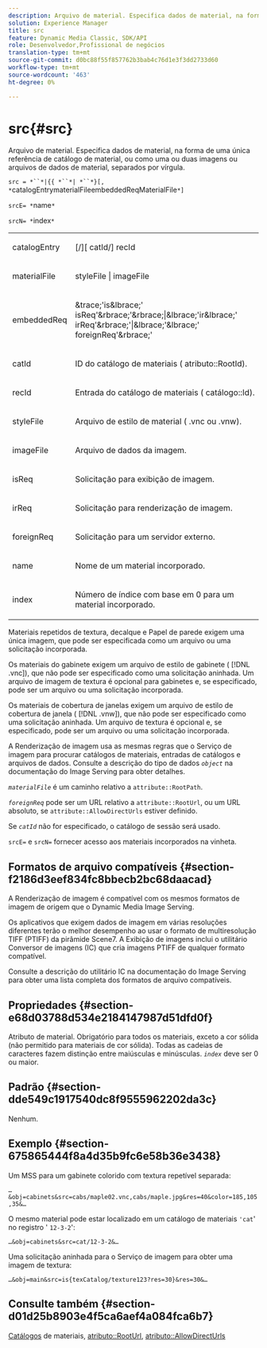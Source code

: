 ```yaml
---
description: Arquivo de material. Especifica dados de material, na forma de uma única referência de catálogo de material, ou como uma ou duas imagens ou arquivos de dados de material, separados por vírgula.
solution: Experience Manager
title: src
feature: Dynamic Media Classic, SDK/API
role: Desenvolvedor,Profissional de negócios
translation-type: tm+mt
source-git-commit: d0bc88f55f857762b3bab4c76d1e3f3dd2733d60
workflow-type: tm+mt
source-wordcount: '463'
ht-degree: 0%

---
```



# src{#src}

Arquivo de material. Especifica dados de material, na forma de uma única referência de catálogo de material, ou como uma ou duas imagens ou arquivos de dados de material, separados por vírgula.

`src = *``*|{{ *``*| *``*}[, *`catalogEntrymaterialFileembeddedReqMaterialFile`*]`

`srcE= *`name`*`

`srcN= *`index`*`

<table id="simpletable_A64C4F084C0A4DDCA45A921D4BD7AAEA"> 
 <tr class="strow"> 
  <td class="stentry"> <p><span class="varname"> catalogEntry</span> </p></td> 
  <td class="stentry"> <p><span class="codeph">[/][<span class="varname"> catId</span>/]<span class="varname"> recId</span></span> </p></td> 
 </tr> 
 <tr class="strow"> 
  <td class="stentry"> <span class="varname"> materialFile</span> </td> 
  <td class="stentry"> <p><span class="codeph"> <span class="varname"> styleFile</span> | <span class="varname"> imageFile</span></span> </p> </td> 
 </tr> 
 <tr class="strow"> 
  <td class="stentry"> <p><span class="varname"> embeddedReq</span> </p> </td> 
  <td class="stentry"> <p><span class="codeph">&amp;trace;'is&amp;lbrace;'<span class="varname"> isReq</span>'&amp;rbrace;'&amp;rbrace;|&amp;lbrace;'ir&amp;lbrace;'<span class="varname"> irReq</span>'&amp;rbrace;'|&amp;lbrace;'&amp;lbrace;'<span class="varname"> foreignReq</span>'&amp;rbrace;'</span> </p></td> 
 </tr> 
 <tr class="strow"> 
  <td class="stentry"> <p><span class="varname"> catId</span> </p></td> 
  <td class="stentry"> <p>ID do catálogo de materiais (<span class="codeph"> atributo::RootId</span>). </p></td> 
 </tr> 
 <tr class="strow"> 
  <td class="stentry"> <p><span class="varname"> recId</span> </p></td> 
  <td class="stentry"> <p>Entrada do catálogo de materiais (<span class="codeph"> catálogo::Id</span>). </p></td> 
 </tr> 
 <tr class="strow"> 
  <td class="stentry"> <p><span class="varname"> styleFile</span> </p></td> 
  <td class="stentry"> <p>Arquivo de estilo de material (<span class="filepath"> .vnc</span> ou <span class="filepath"> .vnw</span>). </p></td> 
 </tr> 
 <tr class="strow"> 
  <td class="stentry"> <p><span class="varname"> imageFile</span> </p></td> 
  <td class="stentry"> <p>Arquivo de dados da imagem. </p></td> 
 </tr> 
 <tr class="strow"> 
  <td class="stentry"> <p><span class="varname"> isReq</span> </p></td> 
  <td class="stentry"> <p>Solicitação para exibição de imagem. </p></td> 
 </tr> 
 <tr class="strow"> 
  <td class="stentry"> <p><span class="varname"> irReq</span> </p></td> 
  <td class="stentry"> <p>Solicitação para renderização de imagem. </p></td> 
 </tr> 
 <tr class="strow"> 
  <td class="stentry"> <p><span class="varname"> foreignReq</span> </p></td> 
  <td class="stentry"> <p>Solicitação para um servidor externo. </p></td> 
 </tr> 
 <tr class="strow"> 
  <td class="stentry"> <p><span class="varname"> name</span> </p></td> 
  <td class="stentry"> <p>Nome de um material incorporado. </p></td> 
 </tr> 
 <tr class="strow"> 
  <td class="stentry"> <p><span class="varname"> index</span> </p></td> 
  <td class="stentry"> <p>Número de índice com base em 0 para um material incorporado. </p></td> 
 </tr> 
</table>

Materiais repetidos de textura, decalque e Papel de parede exigem uma única imagem, que pode ser especificada como um arquivo ou uma solicitação incorporada.

Os materiais do gabinete exigem um arquivo de estilo de gabinete ( [!DNL .vnc]), que não pode ser especificado como uma solicitação aninhada. Um arquivo de imagem de textura é opcional para gabinetes e, se especificado, pode ser um arquivo ou uma solicitação incorporada.

Os materiais de cobertura de janelas exigem um arquivo de estilo de cobertura de janela ( [!DNL .vnw]), que não pode ser especificado como uma solicitação aninhada. Um arquivo de textura é opcional e, se especificado, pode ser um arquivo ou uma solicitação incorporada.

A Renderização de imagem usa as mesmas regras que o Serviço de imagem para procurar catálogos de materiais, entradas de catálogos e arquivos de dados. Consulte a descrição do tipo de dados *`object`* na documentação do Image Serving para obter detalhes.

*`materialFile`* é um caminho relativo a  `attribute::RootPath`.

*`foreignReq`* pode ser um URL relativo a  `attribute::RootUrl`, ou um URL absoluto, se  `attribute::AllowDirectUrls` estiver definido.

Se *`catId`* não for especificado, o catálogo de sessão será usado.

`srcE=` e  `srcN=` fornecer acesso aos materiais incorporados na vinheta.

## Formatos de arquivo compatíveis {#section-f2186d3eef834fc8bbecb2bc68daacad}

A Renderização de imagem é compatível com os mesmos formatos de imagem de origem que o Dynamic Media Image Serving.

Os aplicativos que exigem dados de imagem em várias resoluções diferentes terão o melhor desempenho ao usar o formato de multiresolução TIFF (PTIFF) da pirâmide Scene7. A Exibição de imagens inclui o utilitário Conversor de imagens (IC) que cria imagens PTIFF de qualquer formato compatível.

Consulte a descrição do utilitário IC na documentação do Image Serving para obter uma lista completa dos formatos de arquivo compatíveis.

## Propriedades {#section-e68d03788d534e2184147987d51dfd0f}

Atributo de material. Obrigatório para todos os materiais, exceto a cor sólida (não permitido para materiais de cor sólida). Todas as cadeias de caracteres fazem distinção entre maiúsculas e minúsculas. *`index`* deve ser 0 ou maior.

## Padrão {#section-dde549c1917540dc8f9555962202da3c}

Nenhum.

## Exemplo {#section-675865444f8a4d35b9fc6e58b36e3438}

Um MSS para um gabinete colorido com textura repetível separada:

`…&obj=cabinets&src=cabs/maple02.vnc,cabs/maple.jpg&res=40&color=185,105,35&…`

O mesmo material pode estar localizado em um catálogo de materiais `'cat`&#39; no registro &#39; `12-3-2`&#39;:

`…&obj=cabinets&src=cat/12-3-2&…`

Uma solicitação aninhada para o Serviço de imagem para obter uma imagem de textura:

`…&obj=main&src=is{texCatalog/texture123?res=30}&res=30&…`

## Consulte também {#section-d01d25b8903e4f5ca6aef4a084fca6b7}

[Catálogos](../../../../../ir-api/http-protocol/image-rendering-api-ref/c-ir-http-protocol-ref/c-ir-http-protocol-syntax-and-features/c-ir-http-material-catalogs/c-ir-http-material-catalogs.md#concept-772742c1688f420a88a56f5136ad1db2) de materiais,  [atributo::RootUrl](../../../../../ir-api/material-cat/image-rendering-api-ref/c-ir-material-catalog/c-ir-attributes-reference/r-ir-rooturl.md#reference-b8d706a573814802bd6794223cc78402),  [atributo::AllowDirectUrls](../../../../../ir-api/material-cat/image-rendering-api-ref/c-ir-material-catalog/c-ir-attributes-reference/r-ir-allowdirecturls.md#reference-02000c0f3c494292bad8425d06268882)

